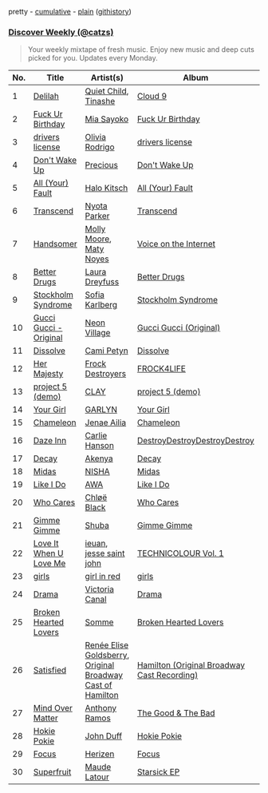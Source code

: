pretty - [cumulative](/playlists/cumulative/Discover%20Weekly%20(@catzs).md) - [plain](/playlists/plain/37i9dQZEVXcJR8Ys0NBejf) ([githistory](https://github.githistory.xyz/mackorone/spotify-playlist-archive/blob/master/playlists/plain/37i9dQZEVXcJR8Ys0NBejf))

### [Discover Weekly (@catzs)](https://open.spotify.com/playlist/37i9dQZEVXcJR8Ys0NBejf)

> Your weekly mixtape of fresh music. Enjoy new music and deep cuts picked for you. Updates every Monday.

| No. | Title | Artist(s) | Album | Length |
|---|---|---|---|---|
| 1 | [Delilah](https://open.spotify.com/track/1j1vbSVFnPmu4vfY1aIlcG) | [Quiet Child](https://open.spotify.com/artist/5NNjvY7x2gaOLQJIN6DXFh), [Tinashe](https://open.spotify.com/artist/0NIIxcxNHmOoyBx03SfTCD) | [Cloud 9](https://open.spotify.com/album/1zGe59w0hX5fpMU4gwFMFP) | 2:49 |
| 2 | [Fuck Ur Birthday](https://open.spotify.com/track/0IEMIlxZNQiaiJQ8BKmgYa) | [Mia Sayoko](https://open.spotify.com/artist/1FNNMyKV9cpW4CAe3NbTU9) | [Fuck Ur Birthday](https://open.spotify.com/album/2lzrKgOLoyecVlYxOmxE4f) | 2:35 |
| 3 | [drivers license](https://open.spotify.com/track/7lPN2DXiMsVn7XUKtOW1CS) | [Olivia Rodrigo](https://open.spotify.com/artist/1McMsnEElThX1knmY4oliG) | [drivers license](https://open.spotify.com/album/66FPnVL9G4CMKy3wvaGTcr) | 4:02 |
| 4 | [Don't Wake Up](https://open.spotify.com/track/56dxxLVYqhoOmZXP0zIOL7) | [Precious](https://open.spotify.com/artist/4bVL2bLOv1PLQXHDWXNMPE) | [Don't Wake Up](https://open.spotify.com/album/0WTaX4Mahudck8QYd28sQV) | 2:47 |
| 5 | [All (Your) Fault](https://open.spotify.com/track/6xpe1aDRFTz4Z3A4dku3jT) | [Halo Kitsch](https://open.spotify.com/artist/4kjYrogjc9CwlkeA6Sy9mH) | [All (Your) Fault](https://open.spotify.com/album/26leU0vgUMhDQVUpX6nWMI) | 3:15 |
| 6 | [Transcend](https://open.spotify.com/track/2OGK5TeDcei8nxHviHkZSa) | [Nyota Parker](https://open.spotify.com/artist/3IcRyro18wY1bmtyQpDLgl) | [Transcend](https://open.spotify.com/album/7znAY6zyGsKwYEDiOObmzJ) | 4:03 |
| 7 | [Handsomer](https://open.spotify.com/track/1MWuYiDh4MjOdu7TKllc23) | [Molly Moore](https://open.spotify.com/artist/0mEUqATSCsYZUTyL09kB8g), [Maty Noyes](https://open.spotify.com/artist/5JSXWmQO8csVUy6hSRu8TA) | [Voice on the Internet](https://open.spotify.com/album/1bPmmbli6cI25o058niRSo) | 2:15 |
| 8 | [Better Drugs](https://open.spotify.com/track/4NVrWNWPmBHHRAwU8q4GOS) | [Laura Dreyfuss](https://open.spotify.com/artist/5hqM93qFRmwRv3QGrLO0jK) | [Better Drugs](https://open.spotify.com/album/6Kb5ThjRq6reUzoNtJ3HLl) | 2:52 |
| 9 | [Stockholm Syndrome](https://open.spotify.com/track/0eSL7V8xDF9PO0gxXAA8ny) | [Sofia Karlberg](https://open.spotify.com/artist/2msPoIYdnKVeuOOM960FC2) | [Stockholm Syndrome](https://open.spotify.com/album/0QXCIjp6jmcxodadbE2z5p) | 3:29 |
| 10 | [Gucci Gucci - Original](https://open.spotify.com/track/0J8r7QZEnqnlaLhoUrFC3a) | [Neon Village](https://open.spotify.com/artist/0Du4a6VMg7uyxGsz4iKz30) | [Gucci Gucci (Original)](https://open.spotify.com/album/1Jz9JVGzsT8L9PG7NUMmSB) | 2:40 |
| 11 | [Dissolve](https://open.spotify.com/track/60WgV8cpR1QIej0Z9oHmEs) | [Cami Petyn](https://open.spotify.com/artist/6JqGJJoqtihzki7F0bbc39) | [Dissolve](https://open.spotify.com/album/5Ie9NChLNf3f2scTMrU5Sk) | 3:28 |
| 12 | [Her Majesty](https://open.spotify.com/track/5GE160MQnFelo68bLu91n1) | [Frock Destroyers](https://open.spotify.com/artist/0bgDzuEKKYLcQrvb0XANf1) | [FROCK4LIFE](https://open.spotify.com/album/42Qw6E4F6QExaXW52C2tyO) | 3:22 |
| 13 | [project 5 (demo)](https://open.spotify.com/track/3pRBsK0zgB0L7Ka7PwtSqX) | [CLAY](https://open.spotify.com/artist/20aPu5vizjmoX2A7f7AOWL) | [project 5 (demo)](https://open.spotify.com/album/6rB3RTrkKcutwF5HD6Olp4) | 2:48 |
| 14 | [Your Girl](https://open.spotify.com/track/2RJYqYN2YlYHWwAHpJbuYg) | [GARLYN](https://open.spotify.com/artist/1rO2pbBdQvr4XV6cfuzo3z) | [Your Girl](https://open.spotify.com/album/1tyh4BVdMJV3BIvffaRkqw) | 3:45 |
| 15 | [Chameleon](https://open.spotify.com/track/4yzylk4VDVswmMaCZQCMeA) | [Jenae Ailia](https://open.spotify.com/artist/2Bhg9RjOsnfPlR6DUQFfuX) | [Chameleon](https://open.spotify.com/album/6BOxNxte4Fz4Hv1Cx3aLTp) | 2:47 |
| 16 | [Daze Inn](https://open.spotify.com/track/1AnXtAoYd2YhSNQXMHhqTu) | [Carlie Hanson](https://open.spotify.com/artist/3mPc8WGusz2XF3Tvs3AKCR) | [DestroyDestroyDestroyDestroy](https://open.spotify.com/album/18SQBnh6bYiDaO5pvpeAzb) | 2:38 |
| 17 | [Decay](https://open.spotify.com/track/5iduocUi24CSLvjra2MgNH) | [Akenya](https://open.spotify.com/artist/2pHQOZq131jMXYSTjP3Ncx) | [Decay](https://open.spotify.com/album/0iv54JTqcEte6J2ghK9RnX) | 4:04 |
| 18 | [Midas](https://open.spotify.com/track/6US0CZ2KDB9mWqfN4yWQGT) | [NISHA](https://open.spotify.com/artist/0zY8LOMvTmcromP2vV0nBv) | [Midas](https://open.spotify.com/album/63WJXdxiduB8LVfXGxv4jk) | 3:21 |
| 19 | [Like I Do](https://open.spotify.com/track/4LMEdIzw7L81qgmstYHRU9) | [AWA](https://open.spotify.com/artist/0dR988NNn8lrFhXTOxyJfZ) | [Like I Do](https://open.spotify.com/album/198DyxtSqlBeBhMvxxbZrK) | 3:53 |
| 20 | [Who Cares](https://open.spotify.com/track/4wvN46Ze6WR8vcgBFRZgI5) | [Chløë Black](https://open.spotify.com/artist/0IfnpflOVEmRGxCKaCYPX4) | [Who Cares](https://open.spotify.com/album/1UMZ3vJxnuSrzLs0AwdsrA) | 3:30 |
| 21 | [Gimme Gimme](https://open.spotify.com/track/76BO4KRatZ38US0vf5l6Hb) | [Shuba](https://open.spotify.com/artist/3Uios5Yyv4i8EBs9H3DUY5) | [Gimme Gimme](https://open.spotify.com/album/5LGOyEvecvIXEqA7f8k3IV) | 3:11 |
| 22 | [Love It When U Love Me](https://open.spotify.com/track/59eQpT8QTLe5Vk7gsfy3Tn) | [ieuan](https://open.spotify.com/artist/6t0xwGS4HEjHUuMIvRyKoh), [jesse saint john](https://open.spotify.com/artist/7wTIHB7Udnj65nMz4R5bj9) | [TECHNICOLOUR Vol. 1](https://open.spotify.com/album/4akbmXCsJgFBE9RYSxHsGS) | 3:18 |
| 23 | [girls](https://open.spotify.com/track/1kqc6U8hVYZhY0gFGQclCz) | [girl in red](https://open.spotify.com/artist/3uwAm6vQy7kWPS2bciKWx9) | [girls](https://open.spotify.com/album/1wpUjnWuF4mhepCeZbA4Je) | 3:18 |
| 24 | [Drama](https://open.spotify.com/track/6GO35Hm5QcWwGfZ7P1d9MP) | [Victoria Canal](https://open.spotify.com/artist/2nE9x2JhbyjBVCaSnUGX3G) | [Drama](https://open.spotify.com/album/09GM05cKjynUznfFdAjhn9) | 2:53 |
| 25 | [Broken Hearted Lovers](https://open.spotify.com/track/4edRkeeBlctOKw7WlOEffT) | [Somme](https://open.spotify.com/artist/4JonwIuhlukoOwrYFKBoTY) | [Broken Hearted Lovers](https://open.spotify.com/album/2U9cNcxaINM2rktncuJhNk) | 2:59 |
| 26 | [Satisfied](https://open.spotify.com/track/3dP0pLbg9OfVwssDjp9aT0) | [Renée Elise Goldsberry](https://open.spotify.com/artist/5VJN4jB6PqqEg4kJiAj6Eu), [Original Broadway Cast of Hamilton](https://open.spotify.com/artist/3UUJfRbrA2nTbcg4i0MOwu) | [Hamilton (Original Broadway Cast Recording)](https://open.spotify.com/album/1kCHru7uhxBUdzkm4gzRQc) | 5:29 |
| 27 | [Mind Over Matter](https://open.spotify.com/track/5j3JNky4IeCdbZSlHFzV7A) | [Anthony Ramos](https://open.spotify.com/artist/660YptcR0hNHJ8iEr1qcse) | [The Good & The Bad](https://open.spotify.com/album/19HUwMGdjDSb7AnO2UXFIM) | 2:36 |
| 28 | [Hokie Pokie](https://open.spotify.com/track/0nlAytIY1cn1Ik0BdAlrPg) | [John Duff](https://open.spotify.com/artist/6zIznrIMDT0uLGHhu0OxI0) | [Hokie Pokie](https://open.spotify.com/album/53NIuUlb7NVtGts4Eiv8ag) | 3:17 |
| 29 | [Focus](https://open.spotify.com/track/6C5C61uy6HxnNFhGrVFLxq) | [Herizen](https://open.spotify.com/artist/3niPESDNKjDtTNfWzxZkXv) | [Focus](https://open.spotify.com/album/5Lm4uvv45pIN2jzTyNNck6) | 2:44 |
| 30 | [Superfruit](https://open.spotify.com/track/7ayF9ECtSW7wG9z7jvktPQ) | [Maude Latour](https://open.spotify.com/artist/3MNLhvqJkWsO6tcjY9ps62) | [Starsick EP](https://open.spotify.com/album/4FnuxJYVZgYBwPMgxgwDJN) | 2:18 |